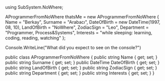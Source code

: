 using SubSystem.NoWhere;

AProgrammerFromNoWhere thatsMe = new AProgrammerFromNoWhere
{
    Name = "Berkay",
    Surname = "Arabacı",
    DateOfBirth = new DateTime(1997, 08, 10),
    LandOfBirth = "NoWhere",
    ZodiacSign = "Leo",
    Department = "Programmer, Process&Systems",
    Interests = "while sleeping: learning, coding, reading, watching"
};

Console.WriteLine("What did you expect to see on the console?")

public class AProgrammerFromNoWhere
{
    public string Name { get; set; }
    public string Surname { get; set; }
    public DateTime DateOfBirth { get; set; }
    public string LandOfBirth { get; set; }
    public string ZodiacSign { get; set; }
    public string Department { get; set; }
    public string Interests { get; set; }
}
